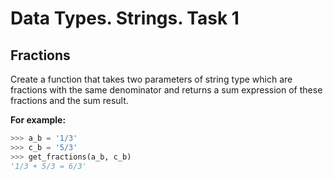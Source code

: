 # Data Types. Strings. Task 1

## Fractions

Create a function that takes two parameters of string type which are fractions with the same denominator and returns a sum expression of these fractions and the sum result.

__For example:__

```python
>>> a_b = '1/3'
>>> c_b = '5/3'
>>> get_fractions(a_b, c_b)
'1/3 + 5/3 = 6/3'
```
